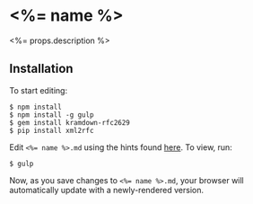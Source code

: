 # <%= name %>

<%= props.description %>

## Installation

To start editing:

    $ npm install
    $ npm install -g gulp
    $ gem install kramdown-rfc2629
    $ pip install xml2rfc

Edit `<%= name %>.md` using the hints found
[here](https://github.com/cabo/kramdown-rfc2629).  To view, run:

    $ gulp

Now, as you save changes to `<%= name %>.md`, your browser will
automatically update with a newly-rendered version.
